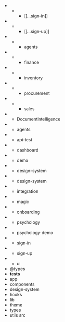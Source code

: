 - - - [[...sign-in]]
- - - [[...sign-up]]
- - - agents
- - - finance
- - - inventory
- - - procurement
- - - sales
- - DocumentIntelligence
- - agents
- - api-test
- - dashboard
- - demo
- - design-system
- - design-system
- - integration
- - magic
- - onboarding
- - psychology
- - psychology-demo
- - sign-in
- - sign-up
- - ui
- @types
- __tests__
- app
- components
- design-system
- hooks
- lib
- theme
- types
- utils
src
